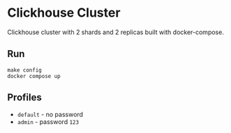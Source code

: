 # Clickhouse Cluster

Clickhouse cluster with 2 shards and 2 replicas built with docker-compose.

## Run

```
make config
docker compose up
```

## Profiles

- `default` - no password
- `admin` - password `123`
